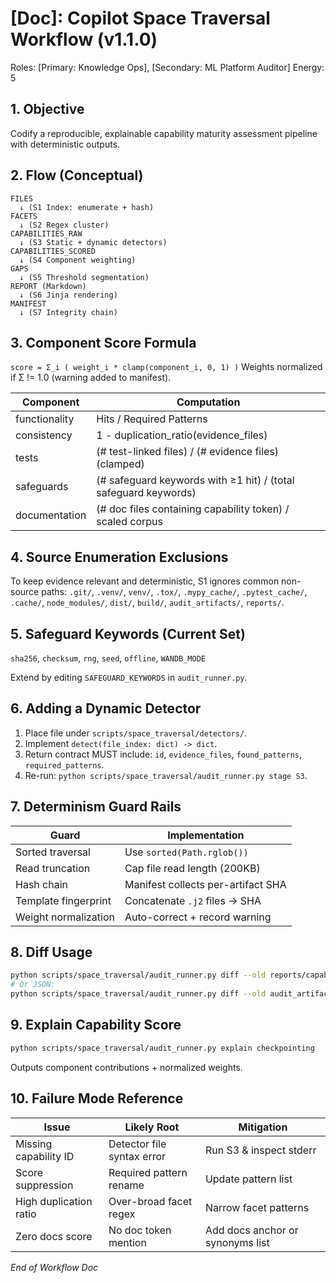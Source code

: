 # [Doc]: Copilot Space Traversal Workflow (v1.1.0)

 Roles: [Primary: Knowledge Ops], [Secondary: ML Platform Auditor]  Energy: 5

## 1. Objective
Codify a reproducible, explainable capability maturity assessment pipeline with deterministic outputs.

## 2. Flow (Conceptual)
```text
FILES
  ↓ (S1 Index: enumerate + hash)
FACETS
  ↓ (S2 Regex cluster)
CAPABILITIES_RAW
  ↓ (S3 Static + dynamic detectors)
CAPABILITIES_SCORED
  ↓ (S4 Component weighting)
GAPS
  ↓ (S5 Threshold segmentation)
REPORT (Markdown)
  ↓ (S6 Jinja rendering)
MANIFEST
  ↓ (S7 Integrity chain)
```

## 3. Component Score Formula
`score = Σ_i ( weight_i * clamp(component_i, 0, 1) )`
Weights normalized if Σ != 1.0 (warning added to manifest).

| Component | Computation |
|-----------|-------------|
| functionality | Hits / Required Patterns |
| consistency | 1 - duplication_ratio(evidence_files) |
| tests | (# test-linked files) / (# evidence files) (clamped) |
| safeguards | (# safeguard keywords with ≥1 hit) / (total safeguard keywords) |
| documentation | (# doc files containing capability token) / scaled corpus |

## 4. Source Enumeration Exclusions
To keep evidence relevant and deterministic, S1 ignores common non-source paths:
`.git/`, `.venv/`, `venv/`, `.tox/`, `.mypy_cache/`, `.pytest_cache/`, `.cache/`, `node_modules/`, `dist/`, `build/`, `audit_artifacts/`, `reports/`.

## 5. Safeguard Keywords (Current Set)
`sha256`, `checksum`, `rng`, `seed`, `offline`, `WANDB_MODE`

Extend by editing `SAFEGUARD_KEYWORDS` in `audit_runner.py`.

## 6. Adding a Dynamic Detector
1. Place file under `scripts/space_traversal/detectors/`.
2. Implement `detect(file_index: dict) -> dict`.
3. Return contract MUST include: `id`, `evidence_files`, `found_patterns`, `required_patterns`.
4. Re-run: `python scripts/space_traversal/audit_runner.py stage S3`.

## 7. Determinism Guard Rails
| Guard | Implementation |
|-------|----------------|
| Sorted traversal | Use `sorted(Path.rglob())` |
| Read truncation | Cap file read length (200KB) |
| Hash chain | Manifest collects per-artifact SHA |
| Template fingerprint | Concatenate `.j2` files → SHA |
| Weight normalization | Auto-correct + record warning |

## 8. Diff Usage
```bash
python scripts/space_traversal/audit_runner.py diff --old reports/capability_matrix_A.md --new reports/capability_matrix_B.md
# Or JSON:
python scripts/space_traversal/audit_runner.py diff --old audit_artifacts/capabilities_scored_old.json --new audit_artifacts/capabilities_scored_new.json
```

## 9. Explain Capability Score
```bash
python scripts/space_traversal/audit_runner.py explain checkpointing
```
Outputs component contributions + normalized weights.

## 10. Failure Mode Reference
| Issue | Likely Root | Mitigation |
|-------|-------------|------------|
| Missing capability ID | Detector file syntax error | Run S3 & inspect stderr |
| Score suppression | Required pattern rename | Update pattern list |
| High duplication ratio | Over-broad facet regex | Narrow facet patterns |
| Zero docs score | No doc token mention | Add docs anchor or synonyms list |

*End of Workflow Doc*
